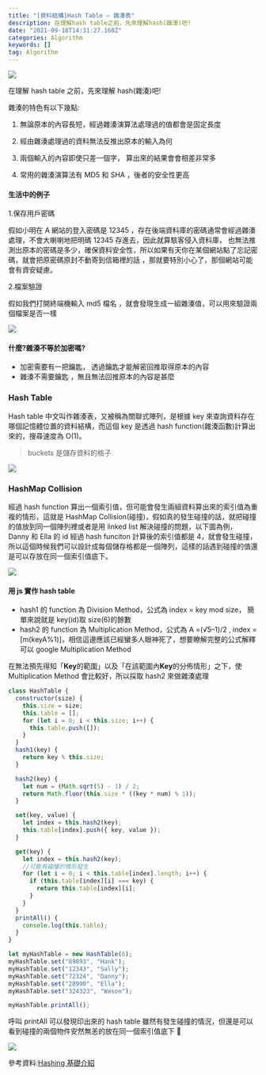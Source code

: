 ```yaml
---
title: "[資料結構]Hash Table — 雜湊表"
description: 在理解hash table之前，先來理解hash(雜湊)吧!
date: "2021-09-18T14:31:27.168Z"
categories: Algorithm
keywords: []
tag: Algorithm
---
```


![](/img/1__0Uyfwe6RRR88OrrAZ9szMQ.jpeg)

在理解 hash table 之前，先來理解 hash(雜湊)吧!

雜湊的特色有以下幾點:

1. 無論原本的內容長短，經過雜湊演算法處理過的值都會是固定長度

2. 經由雜湊處理過的資料無法反推出原本的輸入為何

3. 兩個輸入的內容即使只差一個字， 算出來的結果會會相差非常多

4. 常用的雜湊演算法有 MD5 和 SHA ，後者的安全性更高

#### 生活中的例子

1.保存用戶密碼

假如小明在 A 網站的登入密碼是 12345 ，存在後端資料庫的密碼通常會經過雜湊處理，不會大喇喇地把明碼 12345 存進去，因此就算駭客侵入資料庫， 也無法推測出原本的密碼是多少，確保資料安全性，所以如果有天你在某個網站點了忘記密碼，就會把原密碼原封不動寄到信箱裡的話 ，那就要特別小心了，那個網站可能會有資安疑慮。

2.檔案驗證

假如我們打開終端機輸入 md5 檔名 ，就會發現生成一組雜湊值，可以用來驗證兩個檔案是否一樣

![](/img/1__crWNtAsR__dX3r53U__SA5KQ.jpeg)

#### 什麼?雜湊不等於加密嗎?

- 加密需要有一把鑰匙， 透過鑰匙才能解密回推取得原本的內容
- 雜湊不需要鑰匙 ，無且無法回推原本的內容是甚麼

### Hash Table

Hash table 中文叫作雜湊表，又被稱為關聯式陣列，是根據 key 來查詢資料存在哪個記憶體位置的資料結構，而這個 key 是透過 hash function(雜湊函數)計算出來的，搜尋速度為 O(1)。

> buckets 是儲存資料的格子

![](/img/1__kz5TUEk__2lEXcxvbZvCyWg.png)

### HashMap Collision

經過 hash function 算出一個索引值，但可能會發生兩組資料算出來的索引值為重複的情形，這就是 HashMap Collision(碰撞)，假如真的發生碰撞的話，就把碰撞的值放到同一個陣列裡或者是用 linked list 解決碰撞的問題，以下圖為例， Danny 和 Ella 的 id 經過 hash funciton 計算後的索引值都是 4，就會發生碰撞，所以這個時候我們可以設計成每個儲存格都是一個陣列，這樣的話遇到碰撞的值還是可以存放在同一個索引值底下。

![](/img/1__96rh__HigK4__mE__q1drihTg.png)

#### 用 js 實作 hash table

- hash1 的 function 為 Division Method，公式為 index = key mod size， 簡單來說就是 key(id)取 size(6)的餘數
- hash2 的 function 為 Multiplication Method，公式為 A =(√5–1)/2 , index = \[m(keyA%1)\]，相信這邊應該已經蠻多人眼神死了，想要瞭解完整的公式解釋可以 google Multiplication Method

在無法預先得知「**Key**的範圍」以及「在該範圍內**Key**的分佈情形」之下，使 Multiplication Method 會比較好，所以採取 hash2 來做雜湊處理

```javascript
class HashTable {
  constructor(size) {
    this.size = size;
    this.table = [];
    for (let i = 0; i < this.size; i++) {
      this.table.push([]);
    }
  }
  hash1(key) {
    return key % this.size;
  }

  hash2(key) {
    let num = (Math.sqrt(5) - 1) / 2;
    return Math.floor(this.size * ((key * num) % 1));
  }

  set(key, value) {
    let index = this.hash2(key);
    this.table[index].push({ key, value });
  }

  get(key) {
    let index = this.hash2(key);
    //可能有碰撞的情形發生
    for (let i = 0; i < this.table[index].length; i++) {
      if (this.table[index][i] === key) {
        return this.table[index][i];
      }
    }
  }
  printAll() {
    console.log(this.table);
  }
}

let myHashTable = new HashTable(6);
myHashTable.set("89893", "Hank");
myHashTable.set("12343", "Sally");
myHashTable.set("72324", "Danny");
myHashTable.set("28990", "Ella");
myHashTable.set("324323", "Wason");

myHashTable.printAll();
```

呼叫 printAll 可以發現印出來的 hash table 雖然有發生碰撞的情況，但還是可以看到碰撞的兩個物件安然無恙的放在同一個索引值底下 🎉

![](/img/1__cAT3ajhMwyEz3djWBIeYJw.png)

參考資料:[Hashing 基礎介紹](https://meteorv.dev/Data-Structure/hashing/)
